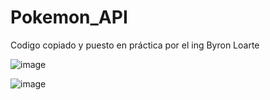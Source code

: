 # Pokemon_API
Codigo copiado y puesto en práctica por el ing Byron Loarte


![image](https://github.com/washito0407/Pokemon_API/assets/117743091/fe468fcb-abfd-428c-8310-8015a6961e38)



![image](https://github.com/washito0407/Pokemon_API/assets/117743091/40c143c8-22f6-4818-96c7-2f3bc08fb01a)

